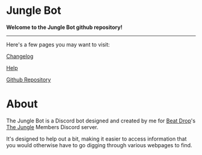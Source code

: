 # Jungle Bot

**Welcome to the Jungle Bot github repository!**

---

Here's a few pages you may want to visit:

[Changelog](https://github.com/Jexanti/Jungle-Bot/blob/main/pages/changelog/main.md)

[Help](https://github.com/Jexanti/Jungle-Bot/blob/main/pages/info/help.md)

[Github Repository](https://github.com/Jexanti/Jungle-Bot)

# About

The Jungle Bot is a Discord bot designed and created by me for [Beat Drop](https://beatdrop.ca)'s [The Jungle](https://members.beatdrop.ca/kids-music-production-advanced)  Members Discord server.

It's designed to help out a bit, making it easier to access information that you would otherwise have to go digging through various webpages to find.